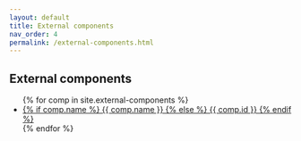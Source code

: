 ```yaml
---
layout: default
title: External components
nav_order: 4
permalink: /external-components.html
---
```


<div class="well">
    <h2>External components</h2>
    <ul>
    {% for comp in site.external-components %}
    <li><a href="{{ comp.url | relative_url }}">
    {% if comp.name %} {{ comp.name }} {% else %} {{ comp.id }} {% endif %}
        </a></li>
    {% endfor %}
    </ul>
</div>
